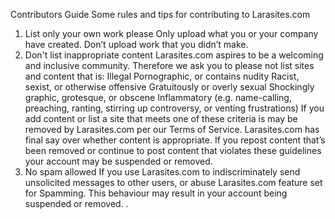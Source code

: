 Contributors Guide
Some rules and tips for contributing to Larasites.com
1. List only your own work please
Only upload what you or your company have created. Don’t upload work that you didn’t make.
2. Don't list inappropriate content
Larasites.com aspires to be a welcoming and inclusive community. Therefore we ask you to please not list sites and content that is:
Illegal
Pornographic, or contains nudity
Racist, sexist, or otherwise offensive
Gratuitously or overly sexual
Shockingly graphic, grotesque, or obscene
Inflammatory (e.g. name-calling, preaching, ranting, stirring up controversy, or venting frustrations)
If you add content or list a site that meets one of these criteria is may be removed by Larasites.com per our  Terms of Service. Larasites.com has final say over whether content is appropriate. If you repost content that’s been removed or continue to post content that violates these guidelines your account may be suspended or removed.
3. No spam allowed
If you use Larasites.com to indiscriminately send unsolicited messages to other users, or abuse Larasites.com feature set for Spamming. This behaviour may result in your account being suspended or removed. .
